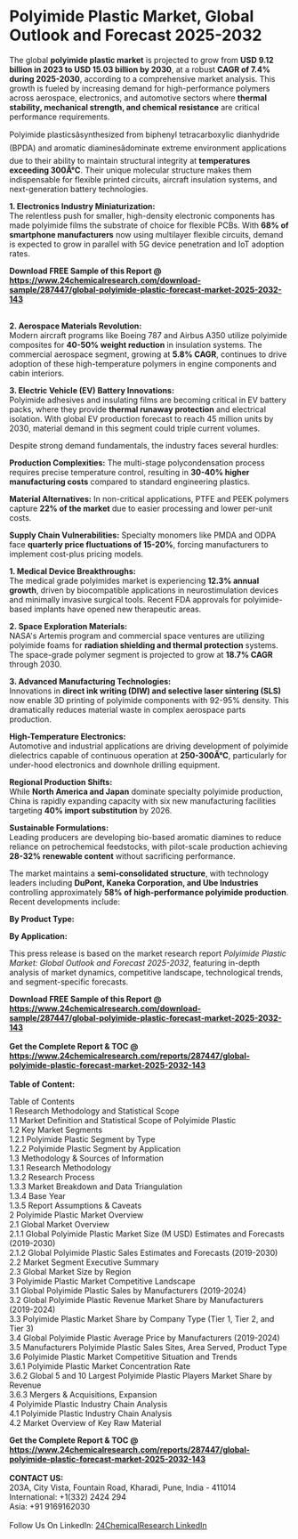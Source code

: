 <h1>Polyimide Plastic Market, Global Outlook and Forecast 2025-2032</h1><p>The global <strong>polyimide plastic market</strong> is projected to grow from <strong>USD 9.12 billion in 2023 to USD 15.03 billion by 2030</strong>, at a robust <strong>CAGR of 7.4% during 2025-2030</strong>, according to a comprehensive market analysis. This growth is fueled by increasing demand for high-performance polymers across aerospace, electronics, and automotive sectors where <strong>thermal stability, mechanical strength, and chemical resistance</strong> are critical performance requirements.</p><p>Polyimide plasticsâsynthesized from biphenyl tetracarboxylic dianhydride (BPDA) and aromatic diaminesâdominate extreme environment applications due to their ability to maintain structural integrity at <strong>temperatures exceeding 300Â°C</strong>. Their unique molecular structure makes them indispensable for flexible printed circuits, aircraft insulation systems, and next-generation battery technologies.</p><p><strong>1. Electronics Industry Miniaturization:</strong><br>
The relentless push for smaller, high-density electronic components has made polyimide films the substrate of choice for flexible PCBs. With <strong>68% of smartphone manufacturers</strong> now using multilayer flexible circuits, demand is expected to grow in parallel with 5G device penetration and IoT adoption rates.</p><div><b>Download FREE Sample of this Report @ 
            <a href="https://www.24chemicalresearch.com/download-sample/287447/global-polyimide-plastic-forecast-market-2025-2032-143">
            https://www.24chemicalresearch.com/download-sample/287447/global-polyimide-plastic-forecast-market-2025-2032-143</a></b></div><br><p><strong>2. Aerospace Materials Revolution:</strong><br>
Modern aircraft programs like Boeing 787 and Airbus A350 utilize polyimide composites for <strong>40-50% weight reduction</strong> in insulation systems. The commercial aerospace segment, growing at <strong>5.8% CAGR</strong>, continues to drive adoption of these high-temperature polymers in engine components and cabin interiors.</p><p><strong>3. Electric Vehicle (EV) Battery Innovations:</strong><br>
Polyimide adhesives and insulating films are becoming critical in EV battery packs, where they provide <strong>thermal runaway protection</strong> and electrical isolation. With global EV production forecast to reach 45 million units by 2030, material demand in this segment could triple current volumes.</p><p>Despite strong demand fundamentals, the industry faces several hurdles:</p><p><strong>Production Complexities:</strong> The multi-stage polycondensation process requires precise temperature control, resulting in <strong>30-40% higher manufacturing costs</strong> compared to standard engineering plastics.</p><p><strong>Material Alternatives:</strong> In non-critical applications, PTFE and PEEK polymers capture <strong>22% of the market</strong> due to easier processing and lower per-unit costs.</p><p><strong>Supply Chain Vulnerabilities:</strong> Specialty monomers like PMDA and ODPA face <strong>quarterly price fluctuations of 15-20%</strong>, forcing manufacturers to implement cost-plus pricing models.</p><p><strong>1. Medical Device Breakthroughs:</strong><br>
The medical grade polyimides market is experiencing <strong>12.3% annual growth</strong>, driven by biocompatible applications in neurostimulation devices and minimally invasive surgical tools. Recent FDA approvals for polyimide-based implants have opened new therapeutic areas.</p><p><strong>2. Space Exploration Materials:</strong><br>
NASA's Artemis program and commercial space ventures are utilizing polyimide foams for <strong>radiation shielding and thermal protection</strong> systems. The space-grade polymer segment is projected to grow at <strong>18.7% CAGR</strong> through 2030.</p><p><strong>3. Advanced Manufacturing Technologies:</strong><br>
Innovations in <strong>direct ink writing (DIW) and selective laser sintering (SLS)</strong> now enable 3D printing of polyimide components with 92-95% density. This dramatically reduces material waste in complex aerospace parts production.</p><p><strong>High-Temperature Electronics:</strong><br>
	Automotive and industrial applications are driving development of polyimide dielectrics capable of continuous operation at <strong>250-300Â°C</strong>, particularly for under-hood electronics and downhole drilling equipment.</p><p><strong>Regional Production Shifts:</strong><br>
	While <strong>North America and Japan</strong> dominate specialty polyimide production, China is rapidly expanding capacity with six new manufacturing facilities targeting <strong>40% import substitution</strong> by 2026.</p><p><strong>Sustainable Formulations:</strong><br>
	Leading producers are developing bio-based aromatic diamines to reduce reliance on petrochemical feedstocks, with pilot-scale production achieving <strong>28-32% renewable content</strong> without sacrificing performance.</p><p>The market maintains a <strong>semi-consolidated structure</strong>, with technology leaders including <strong>DuPont, Kaneka Corporation, and Ube Industries</strong> controlling approximately <strong>58% of high-performance polyimide production</strong>. Recent developments include:</p><p><strong>By Product Type:</strong></p><p><strong>By Application:</strong></p><p>This press release is based on the market research report <em>Polyimide Plastic Market: Global Outlook and Forecast 2025-2032</em>, featuring in-depth analysis of market dynamics, competitive landscape, technological trends, and segment-specific forecasts.</p><div><b>Download FREE Sample of this Report @ 
            <a href="https://www.24chemicalresearch.com/download-sample/287447/global-polyimide-plastic-forecast-market-2025-2032-143">
            https://www.24chemicalresearch.com/download-sample/287447/global-polyimide-plastic-forecast-market-2025-2032-143</a></b></div><br><div><b>Get the Complete Report & TOC @ 
            <a href="https://www.24chemicalresearch.com/reports/287447/global-polyimide-plastic-forecast-market-2025-2032-143">
            https://www.24chemicalresearch.com/reports/287447/global-polyimide-plastic-forecast-market-2025-2032-143</a></b></div><br>
            <b>Table of Content:</b><p>Table of Contents<br />
1 Research Methodology and Statistical Scope<br />
1.1 Market Definition and Statistical Scope of Polyimide Plastic<br />
1.2 Key Market Segments<br />
1.2.1 Polyimide Plastic Segment by Type<br />
1.2.2 Polyimide Plastic Segment by Application<br />
1.3 Methodology & Sources of Information<br />
1.3.1 Research Methodology<br />
1.3.2 Research Process<br />
1.3.3 Market Breakdown and Data Triangulation<br />
1.3.4 Base Year<br />
1.3.5 Report Assumptions & Caveats<br />
2 Polyimide Plastic Market Overview<br />
2.1 Global Market Overview<br />
2.1.1 Global Polyimide Plastic Market Size (M USD) Estimates and Forecasts (2019-2030)<br />
2.1.2 Global Polyimide Plastic Sales Estimates and Forecasts (2019-2030)<br />
2.2 Market Segment Executive Summary<br />
2.3 Global Market Size by Region<br />
3 Polyimide Plastic Market Competitive Landscape<br />
3.1 Global Polyimide Plastic Sales by Manufacturers (2019-2024)<br />
3.2 Global Polyimide Plastic Revenue Market Share by Manufacturers (2019-2024)<br />
3.3 Polyimide Plastic Market Share by Company Type (Tier 1, Tier 2, and Tier 3)<br />
3.4 Global Polyimide Plastic Average Price by Manufacturers (2019-2024)<br />
3.5 Manufacturers Polyimide Plastic Sales Sites, Area Served, Product Type<br />
3.6 Polyimide Plastic Market Competitive Situation and Trends<br />
3.6.1 Polyimide Plastic Market Concentration Rate<br />
3.6.2 Global 5 and 10 Largest Polyimide Plastic Players Market Share by Revenue<br />
3.6.3 Mergers & Acquisitions, Expansion<br />
4 Polyimide Plastic Industry Chain Analysis<br />
4.1 Polyimide Plastic Industry Chain Analysis<br />
4.2 Market Overview of Key Raw Material</p><div><b>Get the Complete Report & TOC @ 
            <a href="https://www.24chemicalresearch.com/reports/287447/global-polyimide-plastic-forecast-market-2025-2032-143">
            https://www.24chemicalresearch.com/reports/287447/global-polyimide-plastic-forecast-market-2025-2032-143</a></b></div><br><b>CONTACT US:</b><br>
            203A, City Vista, Fountain Road, Kharadi, Pune, India - 411014<br>
            International: +1(332) 2424 294<br>
            Asia: +91 9169162030 <br><br>
            Follow Us On LinkedIn: <a href="https://www.linkedin.com/company/24chemicalresearch/">24ChemicalResearch LinkedIn</a>
